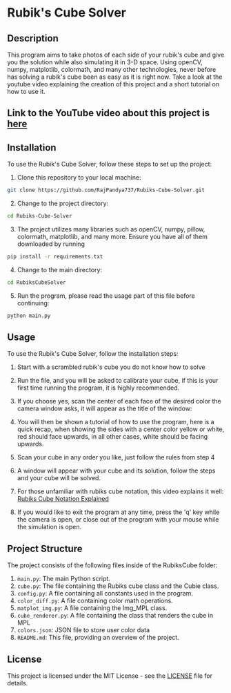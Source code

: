 # Rubik's Cube Solver

## Description

This program aims to take photos of each side of your rubik's cube and give you the solution while also simulating it in 3-D space. Using openCV, numpy, matplotlib, colormath, and many other technologies, never before has solving a rubik's cube been as easy as it is right now. Take a look at the youtube video explaining the creation of this project and a short tutorial on how to use it.

## Link to the YouTube video about this project is [here](https://www.youtube.com/watch?v=8CAep-V3u5w)


## Installation

To use the Rubik's Cube Solver, follow these steps to set up the project:

1. Clone this repository to your local machine:
```bash
git clone https://github.com/RajPandya737/Rubiks-Cube-Solver.git
```
2. Change to the project directory:
```bash
cd Rubiks-Cube-Solver
```

3. The project utilizes many libraries such as openCV, numpy, pillow, colormath, matplotlib, and many more. Ensure you have all of them downloaded by running

```bash
pip install -r requirements.txt
```

4. Change to the main directory:
```bash
cd RubiksCubeSolver
```

5. Run the program, please read the usage part of this file before continuing:
```bash
python main.py
```


## Usage

To use the Rubik's Cube Solver, follow the installation steps:

1. Start with a scrambled rubik's cube you do not know how to solve

2. Run the file, and you will be asked to calibrate your cube, if this is your first time running the program, it is highly recommended.

3. If you choose yes, scan the center of each face of the desired color the camera window asks, it will appear as the title of the window:

4. You will then be shown a tutorial of how to use the program, here is a quick recap, when showing the sides with a center color yellow or white, red should face upwards, in all other cases, white should be facing upwards.

5. Scan your cube in any order you like, just follow the rules from step 4

6. A window will appear with your cube and its solution, follow the steps and your cube will be solved.

7. For those unfamiliar with rubiks cube notation, this video explains it well: [Rubiks Cube Notation Explained](https://www.youtube.com/watch?v=24eHm4ri8WM)

8. If you would like to exit the program at any time, press the 'q' key while the camera is open, or close out of the program with your mouse while the simulation is open.


## Project Structure
The project consists of the following files inside of the RubiksCube folder:

1. `main.py`: The main Python script.
2. `cube.py`: The file containing the Rubiks cube class and the Cubie class.
3. `config.py`: A file containing all constants used in the program.
4. `color_diff.py`: A file containing color math operations.
5. `matplot_img.py`: A file containing the Img_MPL class.
6. `cube_renderer.py`: A file containing the class that renders the cube in MPL
7. `colors.json`: JSON file to store user color data
8. `README.md`: This file, providing an overview of the project.

## License

This project is licensed under the MIT License - see the [LICENSE](LICENSE) file for details.


